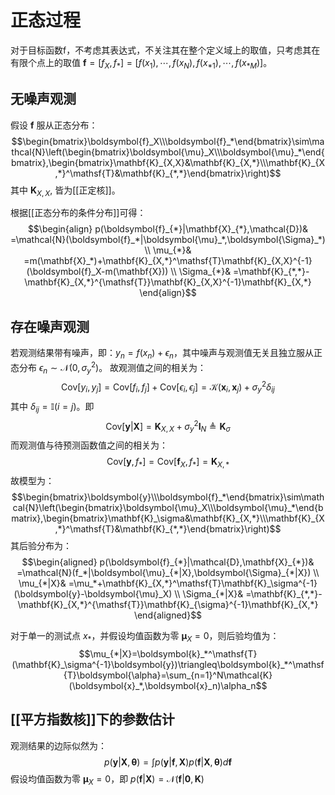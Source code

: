 # 正态过程

对于目标函数f，不考虑其表达式，不关注其在整个定义域上的取值，只考虑其在有限个点上的取值 $\mathbf{f}=[f_X, f_{*}]=[f(x_1),\cdots,f(x_N),f(x_{*1}),\cdots,f(x_{*M})]$。

## 无噪声观测

假设 $\mathbf{f}$ 服从正态分布：
$$\begin{bmatrix}\boldsymbol{f}_X\\\boldsymbol{f}_*\end{bmatrix}\sim\mathcal{N}\left(\begin{bmatrix}\boldsymbol{\mu}_X\\\boldsymbol{\mu}_*\end{bmatrix},\begin{bmatrix}\mathbf{K}_{X,X}&\mathbf{K}_{X,*}\\\mathbf{K}_{X,*}^\mathsf{T}&\mathbf{K}_{*,*}\end{bmatrix}\right)$$
其中 $\mathbf{K}_{X,X},$ 皆为[[正定核]]。

根据[[正态分布的条件分布]]可得：
$$\begin{align}
p(\boldsymbol{f}_{*}|\mathbf{X}_{*},\mathcal{D})& =\mathcal{N}(\boldsymbol{f}_*|\boldsymbol{\mu}_*,\boldsymbol{\Sigma}_*) \\
\mu_{*}& =m(\mathbf{X}_*)+\mathbf{K}_{X,*}^\mathsf{T}\mathbf{K}_{X,X}^{-1}(\boldsymbol{f}_X-m(\mathbf{X})) \\
\Sigma_{*}& =\mathbf{K}_{*,*}-\mathbf{K}_{X,*}^{\mathsf{T}}\mathbf{K}_{X,X}^{-1}\mathbf{K}_{X,*} 
\end{align}$$
## 存在噪声观测

若观测结果带有噪声，即：$y_n=f(x_n)+\epsilon_{n}$，其中噪声与观测值无关且独立服从正态分布 $\epsilon_{n} \sim \mathcal{N}(0,\sigma^2_{y})$。
故观测值之间的相关为：
$$\mathrm{Cov}\left[y_i,y_j\right]=\mathrm{Cov}\left[f_i,f_j\right]+\mathrm{Cov}\left[\epsilon_i,\epsilon_j\right]=\mathcal{K}(\boldsymbol{x}_i,\boldsymbol{x}_j)+\sigma_y^2\delta_{ij}$$
其中 $\delta_{ij}=\mathbb{I}\left(i=j\right)$。即
$$\mathrm{Cov}\left[\boldsymbol{y}|\mathbf{X}\right]=\mathbf{K}_{X,X}+\sigma_y^2\mathbf{I}_N\triangleq\mathbf{K}_\sigma $$
而观测值与待预测函数值之间的相关为：
$$\mathrm{Cov}\left[\boldsymbol{y},f_{*}\right]=\mathrm{Cov}\left[\boldsymbol{f}_{X},f_{*}\right]=\mathbf{K}_{X,*}$$
故模型为：
$$\begin{bmatrix}\boldsymbol{y}\\\boldsymbol{f}_*\end{bmatrix}\sim\mathcal{N}\left(\begin{bmatrix}\boldsymbol{\mu}_X\\\boldsymbol{\mu}_*\end{bmatrix},\begin{bmatrix}\mathbf{K}_\sigma&\mathbf{K}_{X,*}\\\mathbf{K}_{X,*}^\mathsf{T}&\mathbf{K}_{*,*}\end{bmatrix}\right)$$
其后验分布为：
$$\begin{aligned}
p(\boldsymbol{f}_{*}|\mathcal{D},\mathbf{X}_{*})& =\mathcal{N}(f_*|\boldsymbol{\mu}_{*|X},\boldsymbol{\Sigma}_{*|X}) \\
\mu_{*|X}& =\mu_*+\mathbf{K}_{X,*}^\mathsf{T}\mathbf{K}_\sigma^{-1}(\boldsymbol{y}-\boldsymbol{\mu}_X) \\
\Sigma_{*|X}& =\mathbf{K}_{*,*}-\mathbf{K}_{X,*}^{\mathsf{T}}\mathbf{K}_{\sigma}^{-1}\mathbf{K}_{X,*} 
\end{aligned}$$

对于单一的测试点 $x_{*}$，并假设均值函数为零 $\boldsymbol{\mu}_X=0$，则后验均值为：
$$\mu_{*|X}=\boldsymbol{k}_*^\mathsf{T}(\mathbf{K}_\sigma^{-1}\boldsymbol{y})\triangleq\boldsymbol{k}_*^\mathsf{T}\boldsymbol{\alpha}=\sum_{n=1}^N\mathcal{K}(\boldsymbol{x}_*,\boldsymbol{x}_n)\alpha_n$$

## [[平方指数核]]下的参数估计

观测结果的边际似然为：
$$ p(\boldsymbol{y}|\mathbf{X},\boldsymbol{\theta})=\int p(\boldsymbol{y}|\boldsymbol{f},\mathbf{X})p(\boldsymbol{f}|\mathbf{X},\boldsymbol{\theta})d\boldsymbol{f} $$
假设均值函数为零 $\boldsymbol{\mu}_X=0$，即 $p(\boldsymbol{f}|\mathbf{X}) = \mathcal{N}(\boldsymbol{f}|\mathbf{0},\mathbf{K})$

